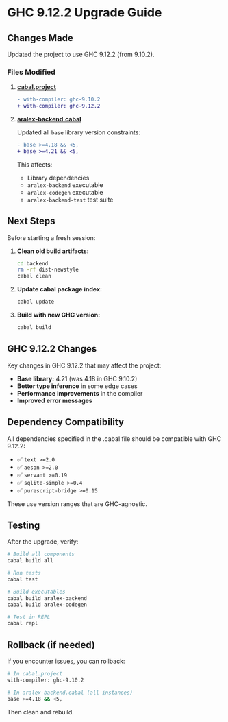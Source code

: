 # GHC 9.12.2 Upgrade Guide

## Changes Made

Updated the project to use GHC 9.12.2 (from 9.10.2).

### Files Modified

1. **[cabal.project](cabal.project)**
   ```diff
   - with-compiler: ghc-9.10.2
   + with-compiler: ghc-9.12.2
   ```

2. **[aralex-backend.cabal](aralex-backend.cabal)**

   Updated all `base` library version constraints:
   ```diff
   - base >=4.18 && <5,
   + base >=4.21 && <5,
   ```

   This affects:
   - Library dependencies
   - `aralex-backend` executable
   - `aralex-codegen` executable
   - `aralex-backend-test` test suite

## Next Steps

Before starting a fresh session:

1. **Clean old build artifacts:**
   ```bash
   cd backend
   rm -rf dist-newstyle
   cabal clean
   ```

2. **Update cabal package index:**
   ```bash
   cabal update
   ```

3. **Build with new GHC version:**
   ```bash
   cabal build
   ```

## GHC 9.12.2 Changes

Key changes in GHC 9.12.2 that may affect the project:

- **Base library:** 4.21 (was 4.18 in GHC 9.10.2)
- **Better type inference** in some edge cases
- **Performance improvements** in the compiler
- **Improved error messages**

## Dependency Compatibility

All dependencies specified in the .cabal file should be compatible with GHC 9.12.2:

- ✅ `text >=2.0`
- ✅ `aeson >=2.0`
- ✅ `servant >=0.19`
- ✅ `sqlite-simple >=0.4`
- ✅ `purescript-bridge >=0.15`

These use version ranges that are GHC-agnostic.

## Testing

After the upgrade, verify:

```bash
# Build all components
cabal build all

# Run tests
cabal test

# Build executables
cabal build aralex-backend
cabal build aralex-codegen

# Test in REPL
cabal repl
```

## Rollback (if needed)

If you encounter issues, you can rollback:

```bash
# In cabal.project
with-compiler: ghc-9.10.2

# In aralex-backend.cabal (all instances)
base >=4.18 && <5,
```

Then clean and rebuild.
